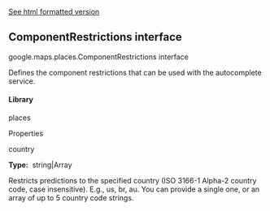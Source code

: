 [See html formatted version](https://huasofoundries.github.io/google-maps-documentation/ComponentRestrictions.html)


ComponentRestrictions interface
-------------------------------

google.maps.places.ComponentRestrictions interface

Defines the component restrictions that can be used with the autocomplete service.

#### Library

places

Properties

country

**Type:**  string|Array<string>

Restricts predictions to the specified country (ISO 3166-1 Alpha-2 country code, case insensitive). E.g., us, br, au. You can provide a single one, or an array of up to 5 country code strings.